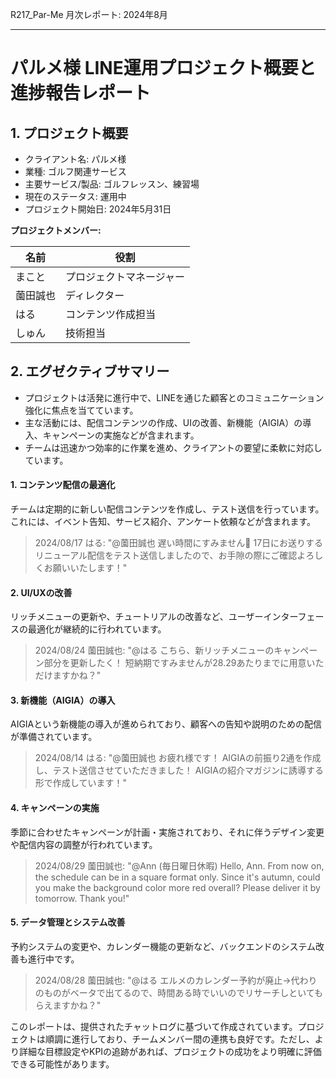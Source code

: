 R217_Par-Me 月次レポート: 2024年8月

---

# パルメ様 LINE運用プロジェクト概要と進捗報告レポート

## 1. プロジェクト概要

- クライアント名: パルメ様
- 業種: ゴルフ関連サービス
- 主要サービス/製品: ゴルフレッスン、練習場
- 現在のステータス: 運用中
- プロジェクト開始日: 2024年5月31日

**プロジェクトメンバー:**

| 名前             | 役割                     |
|------------------|--------------------------|
| まこと   | プロジェクトマネージャー |
| 薗田誠也 | ディレクター |
| はる     | コンテンツ作成担当       |
| しゅん   | 技術担当                 |
## 2. エグゼクティブサマリー

- プロジェクトは活発に進行中で、LINEを通じた顧客とのコミュニケーション強化に焦点を当てています。
- 主な活動には、配信コンテンツの作成、UIの改善、新機能（AIGIA）の導入、キャンペーンの実施などが含まれます。
- チームは迅速かつ効率的に作業を進め、クライアントの要望に柔軟に対応しています。

#### 1. コンテンツ配信の最適化

チームは定期的に新しい配信コンテンツを作成し、テスト送信を行っています。これには、イベント告知、サービス紹介、アンケート依頼などが含まれます。

> 2024/08/17 はる: "@薗田誠也 遅い時間にすみません🙇 17日にお送りするリニューアル配信をテスト送信しましたので、お手隙の際にご確認よろしくお願いいたします！"

#### 2. UI/UXの改善

リッチメニューの更新や、チュートリアルの改善など、ユーザーインターフェースの最適化が継続的に行われています。

> 2024/08/24 薗田誠也: "@はる こちら、新リッチメニューのキャンペーン部分を更新したく！ 短納期ですみませんが28.29あたりまでに用意いただけますかね？"

#### 3. 新機能（AIGIA）の導入

AIGIAという新機能の導入が進められており、顧客への告知や説明のための配信が準備されています。

> 2024/08/14 はる: "@薗田誠也 お疲れ様です！ AIGIAの前振り2通を作成し、テスト送信させていただきました！ AIGIAの紹介マガジンに誘導する形で作成しています！"

#### 4. キャンペーンの実施

季節に合わせたキャンペーンが計画・実施されており、それに伴うデザイン変更や配信内容の調整が行われています。

> 2024/08/29 薗田誠也: "@Ann (毎日曜日休暇) Hello, Ann. From now on, the schedule can be in a square format only. Since it's autumn, could you make the background color more red overall? Please deliver it by tomorrow. Thank you!"

#### 5. データ管理とシステム改善

予約システムの変更や、カレンダー機能の更新など、バックエンドのシステム改善も進行中です。

> 2024/08/28 薗田誠也: "@はる エルメのカレンダー予約が廃止→代わりのものがベータで出てるので、時間ある時でいいのでリサーチしといてもらえますかね？"

このレポートは、提供されたチャットログに基づいて作成されています。プロジェクトは順調に進行しており、チームメンバー間の連携も良好です。ただし、より詳細な目標設定やKPIの追跡があれば、プロジェクトの成功をより明確に評価できる可能性があります。